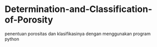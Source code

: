 # Determination-and-Classification-of-Porosity
 penentuan porositas dan klasifikasinya dengan menggunakan program python
